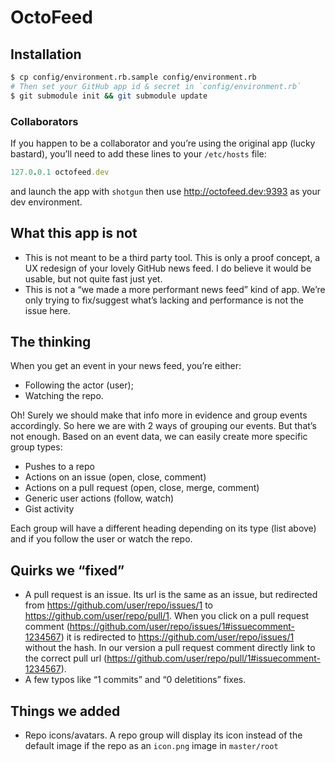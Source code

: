 # OctoFeed

## Installation
```sh
$ cp config/environment.rb.sample config/environment.rb
# Then set your GitHub app id & secret in `config/environment.rb`
$ git submodule init && git submodule update
```

### Collaborators
If you happen to be a collaborator and you’re using the original app (lucky bastard), you’ll need to add these lines to your `/etc/hosts` file:

```rb
127.0.0.1 octofeed.dev
```

and launch the app with `shotgun` then use http://octofeed.dev:9393 as your dev environment.


## What this app is not
* This is not meant to be a third party tool. This is only a proof concept, a UX redesign of your lovely GitHub news feed. I do believe it would be usable, but not quite fast just yet.
* This is not a “we made a more performant news feed” kind of app. We’re only trying to fix/suggest what’s lacking and performance is not the issue here.


## The thinking
When you get an event in your news feed, you’re either:
* Following the actor (user);
* Watching the repo.

Oh! Surely we should make that info more in evidence and group events accordingly. So here we are with 2 ways of grouping our events. But that’s not enough. Based on an event data, we can easily create more specific group types:
* Pushes to a repo
* Actions on an issue (open, close, comment)
* Actions on a pull request (open, close, merge, comment)
* Generic user actions (follow, watch)
* Gist activity

Each group will have a different heading depending on its type (list above) and if you follow the user or watch the repo.


## Quirks we “fixed”
* A pull request is an issue. Its url is the same as an issue, but redirected from https://github.com/user/repo/issues/1 to https://github.com/user/repo/pull/1. When you click on a pull request comment (https://github.com/user/repo/issues/1#issuecomment-1234567) it is redirected to https://github.com/user/repo/issues/1 without the hash. In our version a pull request comment directly link to the correct pull url (https://github.com/user/repo/pull/1#issuecomment-1234567).
* A few typos like “1 commits” and “0 deletitions” fixes.

## Things we added
* Repo icons/avatars. A repo group will display its icon instead of the default image if the repo as an `icon.png` image in `master/root`
